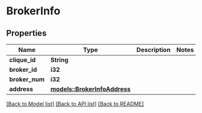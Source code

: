 # BrokerInfo

## Properties

Name | Type | Description | Notes
------------ | ------------- | ------------- | -------------
**clique_id** | **String** |  | 
**broker_id** | **i32** |  | 
**broker_num** | **i32** |  | 
**address** | [**models::BrokerInfoAddress**](BrokerInfo_address.md) |  | 

[[Back to Model list]](../README.md#documentation-for-models) [[Back to API list]](../README.md#documentation-for-api-endpoints) [[Back to README]](../README.md)


